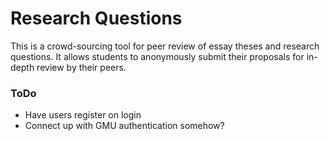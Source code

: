 # Research Questions

This is a crowd-sourcing tool for peer review of essay theses and research
questions. It allows students to anonymously submit their proposals for
in-depth review by their peers.

### ToDo

* Have users register on login
* Connect up with GMU authentication somehow?
